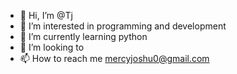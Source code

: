 - 👋 Hi, I’m @Tj 
- 👀 I’m interested in programming and development
- 🌱 I’m currently learning python 
- 💞️ I’m looking to  
- 📫 How to reach me mercyjoshu0@gmail.com 

<!---
Joshuawayne/Joshuawayne is a ✨ special ✨ repository because its `README.md` (this file) appears on your GitHub profile.
You can click the Preview link to take a look at your changes.
--->
